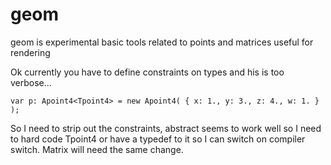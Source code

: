 # geom
geom is experimental basic tools related to points and matrices useful for rendering

Ok currently you have to define constraints on types and his is too verbose...
```
var p: Apoint4<Tpoint4> = new Apoint4( { x: 1., y: 3., z: 4., w: 1. } );
```
So I need to strip out the constraints, abstract seems to work well so I need to hard code Tpoint4 or have a typedef to it so I can switch on compiler switch.  Matrix will need the same change.
